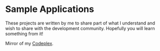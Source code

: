 # Sample Applications
These projects are written by me to share part of what I understand and wish to share with the development community. Hopefully you will learn something from it!

Mirror of my [Codeplex](http://petesdemoapps.codeplex.com).
